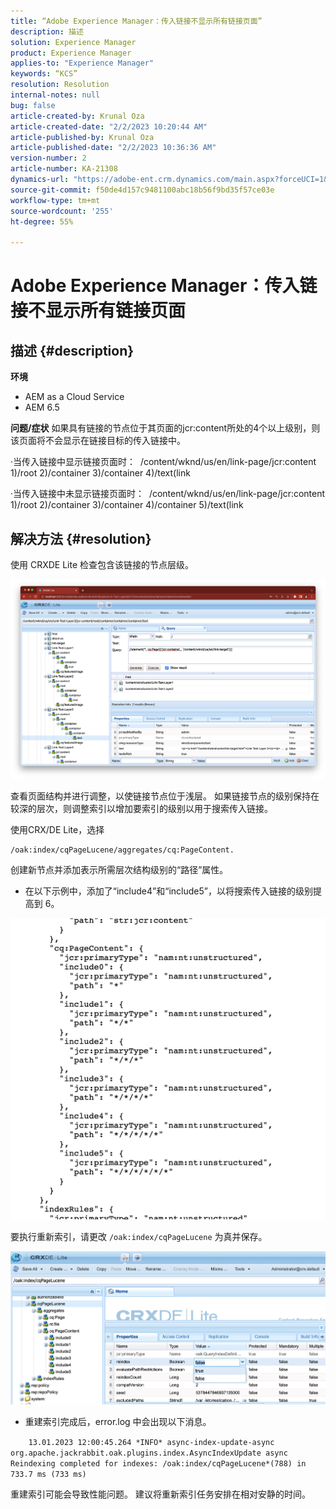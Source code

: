```yaml
---
title: “Adobe Experience Manager：传入链接不显示所有链接页面”
description: 描述
solution: Experience Manager
product: Experience Manager
applies-to: "Experience Manager"
keywords: “KCS”
resolution: Resolution
internal-notes: null
bug: false
article-created-by: Krunal Oza
article-created-date: "2/2/2023 10:20:44 AM"
article-published-by: Krunal Oza
article-published-date: "2/2/2023 10:36:36 AM"
version-number: 2
article-number: KA-21308
dynamics-url: "https://adobe-ent.crm.dynamics.com/main.aspx?forceUCI=1&pagetype=entityrecord&etn=knowledgearticle&id=8bd6223a-e3a2-ed11-aad1-6045bd006149"
source-git-commit: f50de4d157c9481100abc18b56f9bd35f57ce03e
workflow-type: tm+mt
source-wordcount: '255'
ht-degree: 55%

---
```


# Adobe Experience Manager：传入链接不显示所有链接页面

## 描述 {#description}

<b>环境</b>
- AEM as a Cloud Service
- AEM 6.5



<b>问题/症状</b>
如果具有链接的节点位于其页面的jcr:content所处的4个以上级别，则该页面将不会显示在链接目标的传入链接中。

·当传入链接中显示链接页面时：  /content/wknd/us/en/link-page/jcr:content 1)/root 2)/container 3)/container 4)/text(link

·当传入链接中未显示链接页面时：  /content/wknd/us/en/link-page/jcr:content 1)/root 2)/container 3)/container 4)/container 5)/text(link


## 解决方法 {#resolution}


使用 CRXDE Lite 检查包含该链接的节点层级。

![](assets/667a70ba-a39b-ed11-aad1-6045bd0065b6.png)

查看页面结构并进行调整，以使链接节点位于浅层。
如果链接节点的级别保持在较深的层次，则调整索引以增加要索引的级别以用于搜索传入链接。

使用CRX/DE Lite，选择


```
/oak:index/cqPageLucene/aggregates/cq:PageContent.
```

创建新节点并添加表示所需层次结构级别的“路径”属性。
- 在以下示例中，添加了“include4”和“include5”，以将搜索传入链接的级别提高到 6。

![](assets/72c18342-0e9e-ed11-aad1-6045bd0067ea.png)

要执行重新索引，请更改 `/oak:index/cqPageLucene` 为真并保存。

![](assets/a4203d8b-0e9e-ed11-aad1-6045bd0067ea.png)

- 重建索引完成后，error.log 中会出现以下消息。

`    13.01.2023 12:00:45.264 *INFO* async-index-update-async org.apache.jackrabbit.oak.plugins.index.AsyncIndexUpdate async Reindexing completed for indexes: /oak:index/cqPageLucene*(788) in 733.7 ms (733 ms)`

重建索引可能会导致性能问题。
    建议将重新索引任务安排在相对安静的时间。
